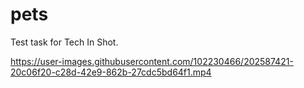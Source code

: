 # pets
Test task for Tech In Shot.



https://user-images.githubusercontent.com/102230466/202587421-20c06f20-c28d-42e9-862b-27cdc5bd64f1.mp4

